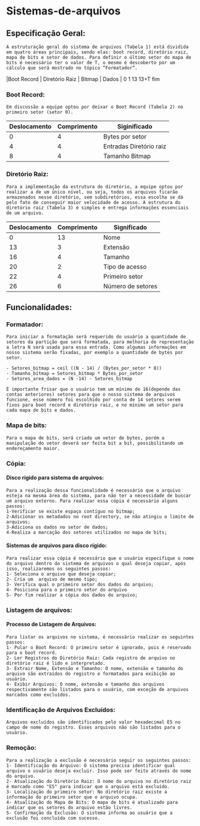 # Sistemas-de-arquivos

## Especificação Geral:
	A estruturação geral do sistema de arquivos (Tabela 1) está dividida em quatro áreas principais, sendo elas: boot record, diretório raiz, mapa de bits e setor de dados. Para definir o último setor do mapa de bits é necessário ter o valor de T, o mesmo é descoberto por um cálculo que será mostrado no tópico “Formatador”.

|Boot Record | Diretório Raiz | Bitmap | Dados |
0            1               13      13+T      fim

### Boot Record:
	Em discussão a equipe optou por deixar o Boot Record (Tabela 2) no primeiro setor (setor 0).

 | Deslocamento | Comprimento | Siginificado |
 | --- | --- | --- |
 | 0 | 4 | Bytes por setor |
 | 4 | 4 | Entradas Diretório raiz |
 | 8 | 4 | Tamanho Bitmap |

### Diretório Raiz:
	Para a implementação da estrutura do diretório, a equipe optou por realizar a de um único nível, ou seja, todos os arquivos ficarão armazenados nesse diretório, sem subdiretórios, essa escolha se dá pelo fato de conseguir maior velocidade de acesso. A estrutura do diretório raiz (Tabela 3) é simples e entrega informações essenciais de um arquivo.

| Deslocamento | Comprimento | Significado |
| --- | --- | --- |
| 0 | 13 | Nome |
| 13 | 3 | Extensão |
| 16 | 4 | Tamanho |
| 20 | 2 | Tipo de acesso |
| 22 | 4 | Primeiro setor |
| 26 | 6 | Número de setores |

## Funcionalidades:
### Formatador:
	Para iniciar a formatação será requerido do usuário a quantidade de setores da partição que será formatada, para melhoria de representação a letra N será usada para essa entrada. Como algumas informações em nosso sistema serão fixadas, por exemplo a quantidade de bytes por setor.

 	- Setores_bitmap = ceil ((N - 14) / (Bytes_por_setor * 8))
 	- Tamanho_bitmap = Setores_bitmap * Bytes_por_setor
 	- Setores_area_dados = (N -14) - Setores_bitmap

  	É importante frisar que o usuário tem um mínimo de 16(depende das contas anteriores) setores para que o nosso sistema de arquivos funcione, esse número foi escolhido por conta de 14 setores serem fixos para boot record e diretório raiz, e no mínimo um setor para cada mapa de bits e dados.

### Mapa de bits:
	Para o mapa de bits, será criado um vetor de bytes, porém a manipulação do vetor deverá ser feita bit a bit, possibilitando um endereçamento maior.

### Cópia:
#### Disco rígido para sistema de arquivos:
	Para a realização dessa funcionalidade é necessário que o arquivo esteja na mesma área do sistema, para não ter a necessidade de buscar um arquivo externo. Para realizar essa cópia é necessário alguns passos:
 	1-Verificar se existe espaço contíguo no bitmap;
 	2-Adicionar os metadados no root directory, se não atingiu o limite de arquivos;
 	3-Adiciona os dados no setor de dados;
 	4-Realiza a marcação dos setores utilizados no mapa de bits;

#### Sistemas de arquivos para disco rígido:
	Para realizar essa cópia é necessário que o usuário especifique o nome do arquivo dentro do sistema de arquivos o qual deseja copiar, após isso, realizaremos os seguintes passos:
 	1- Seleciona o arquivo que deseja copiar;
 	2- Cria um  arquivo de mesmo tipo;
  	3- Verifica qual o primeiro setor dos dados do arquivo;
 	4- Posiciona para o primeiro setor do arquivo 
 	5- Por fim realizar a cópia dos dados do arquivo;

### Listagem de arquivos: 
#### Processo de Listagem de Arquivos:
  	Para listar os arquivos no sistema, é necessário realizar os seguintes passos:
 	1- Pular o Boot Record: O primeiro setor é ignorado, pois é reservado para o boot record.
 	2- Ler Registros do Diretório Raiz: Cada registro de arquivo no diretório raiz é lido e interpretado.
 	3- Extrair Nome, Extensão e Tamanho: O nome, extensão e tamanho do arquivo são extraídos do registro e formatados para exibição ao usuário.
 	4- Exibir Arquivos: O nome, extensão e tamanho dos arquivos respectivamente são listados para o usuário, com exceção de arquivos marcados como excluídos.

### Identificação de Arquivos Excluídos:
  	Arquivos excluídos são identificados pelo valor hexadecimal E5 no campo de nome do registro. Esses arquivos não são listados para o usuário.

### Remoção: 
	Para a realização a exclusão é necessário seguir os seguintes passos:
 	1- Identificação do Arquivo: O sistema precisa identificar qual arquivo o usuário deseja excluir. Isso pode ser feito através do nome do arquivo.
 	2- Atualização do Diretório Raiz: O nome do arquivo no diretório raiz é marcado como "E5" para indicar que o arquivo está excluído.
 	3- Localização do primeiro setor: No diretório raiz existe a informação do primeiro setor que o arquivo ocupa.
 	4- Atualização do Mapa de Bits: O mapa de bits é atualizado para indicar que os setores do arquivo estão livres.
 	5- Confirmação da Exclusão: O sistema informa ao usuário que a exclusão foi concluída com sucesso.


